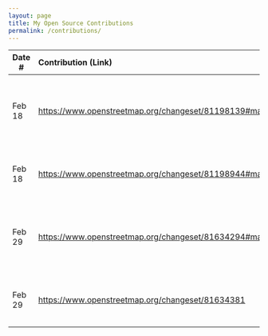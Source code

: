 ```yaml
---
layout: page
title: My Open Source Contributions
permalink: /contributions/
---
```


<!--
Type of the contribution should be "Wikipedia edit", "OpenStreet Map feature", "Documentation", "Course website", "Blog",
"Browse Add-on", etc.

The description should include a brief summary of what you did.

Replace the first row with your own contribution. 

-->





| Date #       | Contribution (Link)  | Type  | Description |
|---|:---|:---|:---|
| Feb 18   | https://www.openstreetmap.org/changeset/81198139#map=19/-6.22679/106.60815    | OpenStreetMap    |   Added a Starbucks location in my home country (Jakarta, Indonesia)    |
|   Feb 18  |  https://www.openstreetmap.org/changeset/81198944#map=19/-6.19330/106.82381   |  OpenStreetMap   | Added missing name to Hotel in Indonesia      |
|   Feb 29  |  https://www.openstreetmap.org/changeset/81634294#map=19/-6.22595/106.79782   |   OpenStreetMap    |   Added Cork & Screw Country Club (Senayan - Jakarta, Indonesia)   |
|   Feb 29  |  https://www.openstreetmap.org/changeset/81634381   |   OpenStreetMap    |   Added restaurants (Senayan - Jakarta, Indonesia)   |
